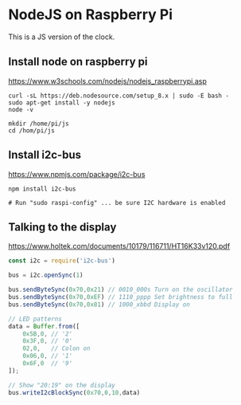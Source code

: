 # NodeJS on Raspberry Pi

This is a JS version of the clock.

## Install node on raspberry pi

https://www.w3schools.com/nodejs/nodejs_raspberrypi.asp

```
curl -sL https://deb.nodesource.com/setup_8.x | sudo -E bash -
sudo apt-get install -y nodejs
node -v

mkdir /home/pi/js
cd /hom/pi/js
```

## Install i2c-bus

https://www.npmjs.com/package/i2c-bus

```
npm install i2c-bus

# Run "sudo raspi-config" ... be sure I2C hardware is enabled 

```

## Talking to the display

https://www.holtek.com/documents/10179/116711/HT16K33v120.pdf

```js
const i2c = require('i2c-bus')

bus = i2c.openSync(1)

bus.sendByteSync(0x70,0x21) // 0010_000s Turn on the oscillator
bus.sendByteSync(0x70,0xEF) // 1110_pppp Set brightness to full
bus.sendByteSync(0x70,0x81) // 1000_xbbd Display on

// LED patterns
data = Buffer.from([
	0x5B,0, // '2'
	0x3F,0, // '0'
	02,0,   // Colon on
	0x06,0, // '1'
	0x6F,0  // '9'
]);

// Show "20:19" on the display
bus.writeI2cBlockSync(0x70,0,10,data)
```
